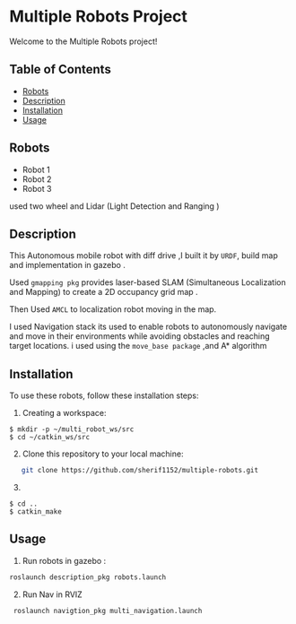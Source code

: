 # Multiple Robots Project

Welcome to the Multiple Robots project! 

## Table of Contents

- [Robots](#robots)
- [Description](#description)
- [Installation](#installation)
- [Usage](#usage)


## Robots

 - Robot 1
 - Robot 2
 - Robot 3

used two wheel and Lidar (Light Detection and Ranging )

## Description 
This Autonomous mobile robot with diff drive ,I built it by  `URDF`, build map and implementation in gazebo .

Used `gmapping pkg` provides laser-based SLAM (Simultaneous Localization and Mapping) to create a 2D occupancy grid map .

Then Used `AMCL` to localization robot moving in the map.

I used Navigation stack its used to enable robots to autonomously navigate and move in their environments while avoiding obstacles and reaching target locations.
 i used using the `move_base package` ,and A* algorithm 


## Installation

To use these robots, follow these installation steps:

1. Creating a workspace:
```
$ mkdir -p ~/multi_robot_ws/src
$ cd ~/catkin_ws/src 
```

2. Clone this repository to your local machine:

```bash
   git clone https://github.com/sherif1152/multiple-robots.git
```
3. 
```
$ cd ..
$ catkin_make
```

## Usage
 1. Run robots in gazebo :
  ```bash
  roslaunch description_pkg robots.launch 
```
 2. Run Nav in RVIZ
 ```
  roslaunch navigtion_pkg multi_navigation.launch 
```




